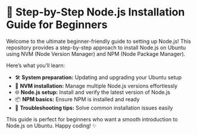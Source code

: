 # 🌟 Step-by-Step Node.js Installation Guide for Beginners

Welcome to the ultimate beginner-friendly guide to setting up Node.js! This repository provides a step-by-step approach to install Node.js on Ubuntu using NVM (Node Version Manager) and NPM (Node Package Manager). 

Here’s what you’ll learn:

- 🛠️ **System preparation:** Updating and upgrading your Ubuntu setup
- 🚀 **NVM installation:** Manage multiple Node.js versions effortlessly
- 🌐 **Node.js setup:** Install and verify the latest version of Node.js
- 📦 **NPM basics:** Ensure NPM is installed and ready
- 🧩 **Troubleshooting tips:** Solve common installation issues easily

This guide is perfect for beginners who want a smooth introduction to Node.js on Ubuntu. Happy coding! ✨
